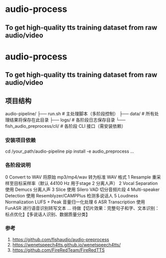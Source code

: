 # audio-process
## To get high-quality tts training dataset from raw audio/video
# audio-process
## To get high-quality tts training dataset from raw audio/video

## 项目结构
audio-pipeline/
├── run.sh                         # 主处理脚本（多阶段控制）
├── data/                          # 所有处理结果将保存在此目录
├── logs/                          # 各阶段日志保存目录
└── fish_audio_preprocess/cli/    # 各阶段 CLI 接口（需安装依赖）

### 安装项目依赖
cd /your_path/audio-pipeline
pip install -e audio_preprocess
...
### 各阶段说明
0	Convert to WAV	将原始 mp3/mp4/wav 转为标准 WAV 格式
1	Resample	重采样至目标采样率（默认 44100 Hz 用于stage 2 分离人声）
2	Vocal Separation	使用 Demucs 分离人声
3	Slice	使用 Silero VAD 切分音频片段
4	Multi-speaker Detection	使用 Resemblyzer/CAMPPlus 检测多说话人
5	Loudness Normalization	LUFS + Peak 音量归一化处理
6	ASR Transcription	使用 FunASR 进行语音识别转写文本
...
待做【切片效果：完整句子和字、文本识别：标点优化】【多说话人识别、数据质量分类】

### 参考
1. https://github.com/fishaudio/audio-preprocess
2. https://wenetspeech4tts.github.io/wenetspeech4tts/
3. https://github.com/FireRedTeam/FireRedTTS
